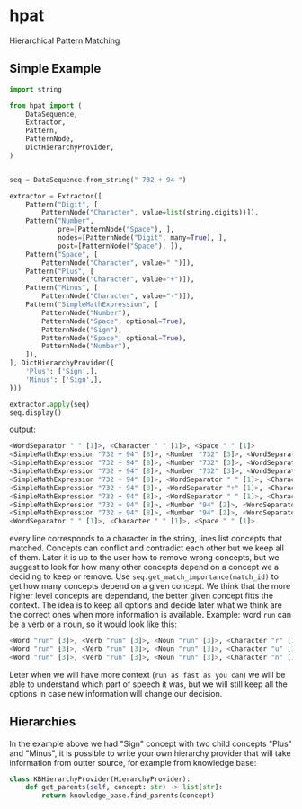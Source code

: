 # hpat
Hierarchical Pattern Matching 

## Simple Example
```python
import string

from hpat import (
    DataSequence,
    Extractor,
    Pattern,
    PatternNode,
    DictHierarchyProvider,
)


seq = DataSequence.from_string(" 732 + 94 ")

extractor = Extractor([
    Pattern("Digit", [
        PatternNode("Character", value=list(string.digits))]),
    Pattern("Number",
            pre=[PatternNode("Space"), ],
            nodes=[PatternNode("Digit", many=True), ],
            post=[PatternNode("Space"), ]),
    Pattern("Space", [
        PatternNode("Character", value=" ")]),
    Pattern("Plus", [
        PatternNode("Character", value="+")]),
    Pattern("Minus", [
        PatternNode("Character", value="-")]),
    Pattern("SimpleMathExpression", [
        PatternNode("Number"),
        PatternNode("Space", optional=True),
        PatternNode("Sign"),
        PatternNode("Space", optional=True),
        PatternNode("Number"),
    ]),
], DictHierarchyProvider({
    'Plus': ['Sign',],
    'Minus': ['Sign',],
}))

extractor.apply(seq)
seq.display()
```

output:
```python
<WordSeparator " " [1]>, <Character " " [1]>, <Space " " [1]>
<SimpleMathExpression "732 + 94" [8]>, <Number "732" [3]>, <WordSeparator "7" [1]>, <Character "7" [1]>, <Digit "7" [1]>
<SimpleMathExpression "732 + 94" [8]>, <Number "732" [3]>, <WordSeparator "3" [1]>, <Character "3" [1]>, <Digit "3" [1]>
<SimpleMathExpression "732 + 94" [8]>, <Number "732" [3]>, <WordSeparator "2" [1]>, <Character "2" [1]>, <Digit "2" [1]>
<SimpleMathExpression "732 + 94" [8]>, <WordSeparator " " [1]>, <Character " " [1]>, <Space " " [1]>
<SimpleMathExpression "732 + 94" [8]>, <WordSeparator "+" [1]>, <Character "+" [1]>, <Plus "+" [1]>
<SimpleMathExpression "732 + 94" [8]>, <WordSeparator " " [1]>, <Character " " [1]>, <Space " " [1]>
<SimpleMathExpression "732 + 94" [8]>, <Number "94" [2]>, <WordSeparator "9" [1]>, <Character "9" [1]>, <Digit "9" [1]>
<SimpleMathExpression "732 + 94" [8]>, <Number "94" [2]>, <WordSeparator "4" [1]>, <Character "4" [1]>, <Digit "4" [1]>
<WordSeparator " " [1]>, <Character " " [1]>, <Space " " [1]>
```

every line corresponds to a character in the string, lines list concepts that matched.
Concepts can conflict and contradict each other but we keep all of them. 
Later it is up to the user how to remove wrong concepts, but we suggest to look for how many other concepts depend on a concept we a deciding to keep or remove. Use `seq.get_match_importance(match_id)` to get how many concepts depend on a given concept.
We think that the more higher level concepts are dependand, the better given concept fitts the context.
The idea is to keep all options and decide later what we think are the correct ones when more information is available.
Example:
word `run` can be a verb or a noun, so it would look like this:
```python
<Word "run" [3]>, <Verb "run" [3]>, <Noun "run" [3]>, <Character "r" [1]>, <Letter "r" [1]>
<Word "run" [3]>, <Verb "run" [3]>, <Noun "run" [3]>, <Character "u" [1]>, <Letter "u" [1]>
<Word "run" [3]>, <Verb "run" [3]>, <Noun "run" [3]>, <Character "n" [1]>, <Letter "n" [1]>
```
Leter when we will have more context (`run as fast as you can`) we will be able to understand which part of speech it was, but we will still keep all the options in case new information will change our decision.

## Hierarchies
In the example above we had "Sign" concept with two child concepts "Plus" and "Minus", it is possible to write your own hierarchy provider that will take information from outter source, for example from knowledge base:
```python
class KBHierarchyProvider(HierarchyProvider):
    def get_parents(self, concept: str) -> list[str]:
        return knowledge_base.find_parents(concept)
```

